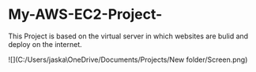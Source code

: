 # My-AWS-EC2-Project-
This Project is based on the virtual server in which websites are bulid and deploy on the internet.

![](C:/Users/jaska\OneDrive/Documents/Projects/New folder/Screen.png)
